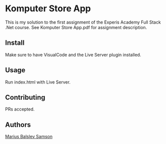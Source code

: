 # Komputer Store App

This is my solution to the first assignment of the Experis Academy Full Stack .Net course. See Komputer Store App.pdf for assignment description.

## Install

Make sure to have VisualCode and the Live Server plugin installed.

## Usage

Run index.html with Live Server.

## Contributing

PRs accepted.

## Authors

[Marius Balslev Samson](mariussamson@gmail.com)

